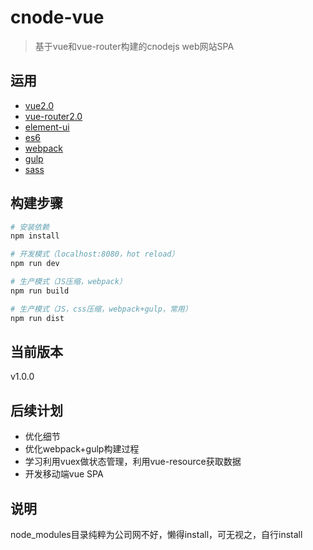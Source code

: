 # cnode-vue

> 基于vue和vue-router构建的cnodejs web网站SPA

## 运用
* [vue2.0](http://vuefe.cn/)
* [vue-router2.0](http://vuefe.cn/vue-router/)
* [element-ui](http://element.eleme.io/)
* [es6](http://es6.ruanyifeng.com/)
* [webpack](http://webpack.github.io/)
* [gulp](http://www.gulpjs.com.cn/)
* [sass](http://www.w3cplus.com/sassguide/)

## 构建步骤

``` bash
# 安装依赖
npm install

# 开发模式（localhost:8080，hot reload）
npm run dev

# 生产模式（JS压缩，webpack）
npm run build

# 生产模式（JS，css压缩，webpack+gulp，常用）
npm run dist

```
## 当前版本

v1.0.0

## 后续计划

* 优化细节
* 优化webpack+gulp构建过程
* 学习利用vuex做状态管理，利用vue-resource获取数据
* 开发移动端vue SPA

## 说明

node_modules目录纯粹为公司网不好，懒得install，可无视之，自行install
